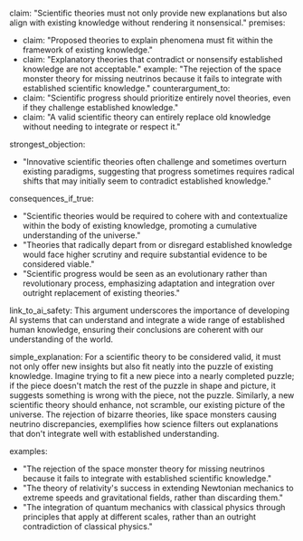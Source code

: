 claim: "Scientific theories must not only provide new explanations but also align with existing knowledge without rendering it nonsensical."
premises:
  - claim: "Proposed theories to explain phenomena must fit within the framework of existing knowledge."
  - claim: "Explanatory theories that contradict or nonsensify established knowledge are not acceptable."
    example: "The rejection of the space monster theory for missing neutrinos because it fails to integrate with established scientific knowledge."
counterargument_to:
  - claim: "Scientific progress should prioritize entirely novel theories, even if they challenge established knowledge."
  - claim: "A valid scientific theory can entirely replace old knowledge without needing to integrate or respect it."

strongest_objection:
  - "Innovative scientific theories often challenge and sometimes overturn existing paradigms, suggesting that progress sometimes requires radical shifts that may initially seem to contradict established knowledge."

consequences_if_true:
  - "Scientific theories would be required to cohere with and contextualize within the body of existing knowledge, promoting a cumulative understanding of the universe."
  - "Theories that radically depart from or disregard established knowledge would face higher scrutiny and require substantial evidence to be considered viable."
  - "Scientific progress would be seen as an evolutionary rather than revolutionary process, emphasizing adaptation and integration over outright replacement of existing theories."

link_to_ai_safety: This argument underscores the importance of developing AI systems that can understand and integrate a wide range of established human knowledge, ensuring their conclusions are coherent with our understanding of the world.

simple_explanation: For a scientific theory to be considered valid, it must not only offer new insights but also fit neatly into the puzzle of existing knowledge. Imagine trying to fit a new piece into a nearly completed puzzle; if the piece doesn't match the rest of the puzzle in shape and picture, it suggests something is wrong with the piece, not the puzzle. Similarly, a new scientific theory should enhance, not scramble, our existing picture of the universe. The rejection of bizarre theories, like space monsters causing neutrino discrepancies, exemplifies how science filters out explanations that don't integrate well with established understanding.

examples:
  - "The rejection of the space monster theory for missing neutrinos because it fails to integrate with established scientific knowledge."
  - "The theory of relativity's success in extending Newtonian mechanics to extreme speeds and gravitational fields, rather than discarding them."
  - "The integration of quantum mechanics with classical physics through principles that apply at different scales, rather than an outright contradiction of classical physics."